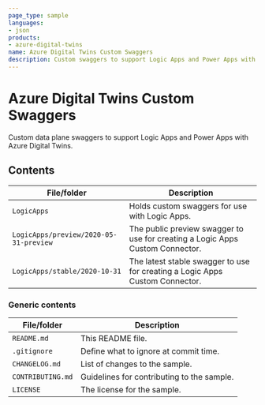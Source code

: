 ```yaml
---
page_type: sample
languages:
- json
products:
- azure-digital-twins
name: Azure Digital Twins Custom Swaggers
description: Custom swaggers to support Logic Apps and Power Apps with Azure Digital Twins
---
```


# Azure Digital Twins Custom Swaggers

Custom data plane swaggers to support Logic Apps and Power Apps with Azure Digital Twins. 

## Contents

| File/folder | Description |
| --- | --- |
| `LogicApps` | Holds custom swaggers for use with Logic Apps. |
| `LogicApps/preview/2020-05-31-preview` | The public preview swagger to use for creating a Logic Apps Custom Connector. |
| `LogicApps/stable/2020-10-31` | The latest stable swagger to use for creating a Logic Apps Custom Connector. |

### Generic contents

| File/folder | Description |
| --- | --- |
| `README.md` | This README file. |
| `.gitignore` | Define what to ignore at commit time. |
| `CHANGELOG.md` | List of changes to the sample. |
| `CONTRIBUTING.md` | Guidelines for contributing to the sample. |
| `LICENSE`   | The license for the sample. |
